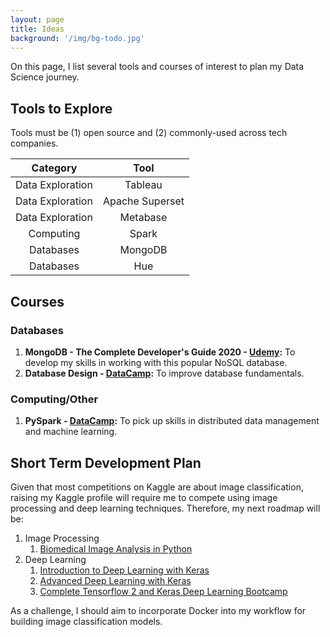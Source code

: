 ```yaml
---
layout: page
title: Ideas
background: '/img/bg-todo.jpg'
---
```


On this page, I list several tools and courses of interest to plan my Data Science journey.

## Tools to Explore
Tools must be (1) open source and (2) commonly-used across tech companies.

| Category | Tool |
| :------: | :--: |
| Data Exploration | Tableau |
| Data Exploration | Apache Superset |
| Data Exploration | Metabase |
| Computing | Spark |
| Databases | MongoDB |
| Databases | Hue |

## Courses

### Databases
1. **MongoDB - The Complete Developer's Guide 2020 - [Udemy](https://learncsc.udemy.com/course/mongodb-the-complete-developers-guide/):** To develop my skills in working with this popular NoSQL database.
2. **Database Design - [DataCamp](https://www.datacamp.com/courses/database-design):** To improve database fundamentals.

### Computing/Other
1. **PySpark - [DataCamp](https://learn.datacamp.com/search?utf8=%E2%9C%93&q=spark&tab=courses&facets%5Btechnology%5D%5B%5D=Python):** To pick up skills in distributed data management and machine learning.

## Short Term Development Plan
Given that most competitions on Kaggle are about image classification, raising my Kaggle profile will require me to compete using image processing and deep learning techniques. Therefore, my next roadmap will be:

1. Image Processing
    1. [Biomedical Image Analysis in Python](https://learn.datacamp.com/courses/biomedical-image-analysis-in-python)
2. Deep Learning
    1. [Introduction to Deep Learning with Keras](https://learn.datacamp.com/courses/introduction-to-deep-learning-with-keras)
    2. [Advanced Deep Learning with Keras](https://learn.datacamp.com/courses/advanced-deep-learning-with-keras)
    3. [Complete Tensorflow 2 and Keras Deep Learning Bootcamp](https://learncsc.udemy.com/course/complete-tensorflow-2-and-keras-deep-learning-bootcamp/)

As a challenge, I should aim to incorporate Docker into my workflow for building image classification models.